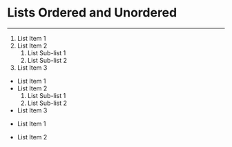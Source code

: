 # Lists Ordered and Unordered
--- 

1. List Item 1
2. List Item 2
    1. List Sub-list 1
    2. List Sub-list 2
3. List Item 3


- List Item 1
- List Item 2
    1. List Sub-list 1
    2. List Sub-list 2
- List Item 3


* List Item 1
+ List Item 2